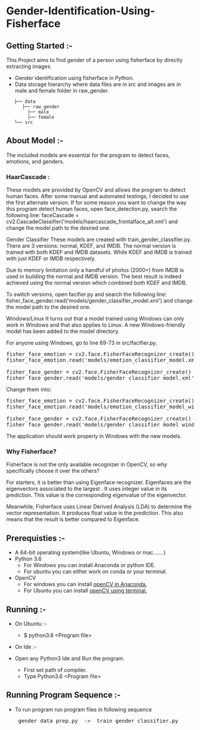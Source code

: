 # Gender-Identification-Using-Fisherface

## Getting Started :-

This Project aims to find gender of a person using fisherface by directly extracting images.

  - Gender identification using fisherface in Python.
  - Data storage hierarchy where data files are in src and images are in male and female folder in raw_gender.
  ```
     ├── data
        ├── raw_gender
          ├── male
          ├── female
     └── src
   ```
     
## About Model :-

The included models are essential for the program to detect faces, emotions, and genders.

### HaarCascade :

These models are provided by OpenCV and allows the program to detect human faces. After some manual and automated testings, I decided to use the first alternate version. If for some reason you want to change the way this program detect human faces, open face_detection.py, search the following line: faceCascade = cv2.CascadeClassifier('models/haarcascade_frontalface_alt.xml') and change the model path to the desired one.

Gender Classifier
These models are created with train_gender_classifier.py. There are 3 versions: normal, KDEF, and IMDB. The normal version is trained with both KDEF and IMDB datasets. While KDEF and IMDB is trained with just KDEF or IMDB respectively.

Due to memory limitation only a handful of photos (2000+) from IMDB is used in building the normal and IMDB version. The best result is indeed achieved using the normal version which combined both KDEF and IMDB.

To switch versions, open facifier.py and search the following line: fisher_face_gender.read('models/gender_classifier_model.xml') and change the model path to the desired one.

Windows/Linux
It turns out that a model trained using Windows can only work in Windows and that also applies to Linux. A new Windows-friendly model has been added to the model directory.

For anyone using Windows, go to line 69-73 in src/facifier.py.
<pre>
fisher_face_emotion = cv2.face.FisherFaceRecognizer_create()
fisher_face_emotion.read('models/emotion_classifier_model.xml')

fisher_face_gender = cv2.face.FisherFaceRecognizer_create()
fisher_face_gender.read('models/gender_classifier_model.xml')
</pre>
Change them into:
<pre>
fisher_face_emotion = cv2.face.FisherFaceRecognizer_create()
fisher_face_emotion.read('models/emotion_classifier_model_windows.xml')

fisher_face_gender = cv2.face.FisherFaceRecognizer_create()
fisher_face_gender.read('models/gender_classifier_model_windows.xml')
</pre>
The application should work properly in Windows with the new models.

### Why Fisherface?

Fisherface is not the only available recognizer in OpenCV, so why specifically choose it over the others?

For starters, it is better than using Eigenface recognizer. Eigenfaces are the eigenvectors associated to the largest . It uses integer value in its prediction. This value is the corresponding eigenvalue of the eigenvector.

Meanwhile, Fisherface uses Linear Derived Analysis (LDA) to determine the vector representation. It produces float value in the prediction. This also means that the result is better compared to Eigenface.
     
## Prerequisties :-

  - A 64-bit operating system(like Ubuntu, Windows or mac.......)
  - Python 3.6
    - For Windows you can install Anaconda or python IDE.
    - For ubuntu you can either work on conda or your terminal.
  - OpenCV
    - For windows you can install [openCV in Anaconda.](https://www.geeksforgeeks.org/set-opencv-anaconda-environment/)
    - For Ubuntu you can install [openCV using terminal.](https://docs.opencv.org/3.4.1/d2/de6/tutorial_py_setup_in_ubuntu.html)
  
## Running :-
  - On Ubuntu :-
  
    - $ python3.6 &lt;Program file&gt;
  
  - On Ide :-
  
  - Open any Python3 Ide and Run the program.

    - First set path of compiler.
    - Type Python3.6 &lt;Program file&gt;
    
## Running Program Sequence :-
  - To run program run program files in following sequence
    <pre> gender_data_prep.py  -&gt;  train_gender_classifier.py </pre>
  
